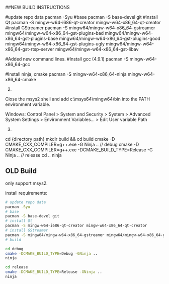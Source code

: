 ##NEW BUILD INSTRUCTIONS

#update repo data
pacman -Syu
#base
pacman -S base-devel git
#install Qt
pacman -S mingw-w64-i686-qt-creator mingw-w64-x86_64-qt-creator
#install GStreamer
pacman -S mingw64/mingw-w64-x86_64-gstreamer mingw64/mingw-w64-x86_64-gst-plugins-bad mingw64/mingw-w64-x86_64-gst-plugins-base mingw64/mingw-w64-x86_64-gst-plugins-good mingw64/mingw-w64-x86_64-gst-plugins-ugly mingw64/mingw-w64-x86_64-gst-rtsp-server mingw64/mingw-w64-x86_64-gst-libav

#Added new command lines.
#Install gcc (4.9.1)
pacman -S mingw-w64-x86_64-gcc

#Install ninja, cmake
pacman -S mingw-w64-x86_64-ninja mingw-w64-x86_64-cmake

2. 
Close the msys2 shell and add c:\msys64\mingw64\bin into the PATH environment variable.

Windows: Control Panel > System and Security > System > Advanced System Settings > Environment Variables... > Edit User variable Path

3. 
cd {directory path}
mkdir build && cd build
cmake -D CMAKE_CXX_COMPILER=g++.exe -G Ninja .. // debug
cmake -D CMAKE_CXX_COMPILER=g++.exe -DCMAKE_BUILD_TYPE=Release -G Ninja .. // release
cd ..
ninja 







## OLD Build  

only support msys2.

install requirements:
``` bash
# update repo data
pacman -Syu
# base
pacman -S base-devel git
# install Qt
pacman -S mingw-w64-i686-qt-creator mingw-w64-x86_64-qt-creator
# install GStreamer
pacman -S mingw64/mingw-w64-x86_64-gstreamer mingw64/mingw-w64-x86_64-gst-plugins-bad mingw64/mingw-w64-x86_64-gst-plugins-base mingw64/mingw-w64-x86_64-gst-plugins-good mingw64/mingw-w64-x86_64-gst-plugins-ugly mingw64/mingw-w64-x86_64-gst-rtsp-server mingw64/mingw-w64-x86_64-gst-libav
# build

cd debug
cmake -DCMAKE_BUILD_TYPE=Debug -GNinja .. 
ninja

cd release
cmake -DCMAKE_BUILD_TYPE=Release -GNinja .. 
ninja
```
